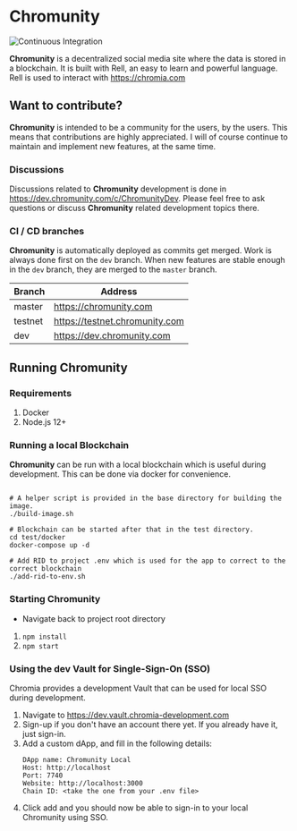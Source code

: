 # Chromunity
![Continuous Integration](https://github.com/snieking/chromunity/workflows/Continuous%20Integration/badge.svg)

**Chromunity** is a decentralized social media site where the data is stored in a blockchain. It is built with Rell, an easy to learn and powerful language. Rell is used to interact with https://chromia.com

## Want to contribute?

**Chromunity** is intended to be a community for the users, by the users. This means that contributions are highly appreciated. 
I will of course continue to maintain and implement new features, at the same time.

### Discussions
Discussions related to **Chromunity** development is done in https://dev.chromunity.com/c/ChromunityDev. 
Please feel free to ask questions or discuss **Chromunity** related development topics there.

### CI / CD branches
**Chromunity** is automatically deployed as commits get merged. Work is always done first on the `dev` branch. 
When new features are stable enough in the `dev` branch, they are merged to the `master` branch.

| Branch  | Address                        |
|---------|--------------------------------|
| master  | https://chromunity.com         |
| testnet | https://testnet.chromunity.com |
| dev     | https://dev.chromunity.com     |

## Running Chromunity

### Requirements
1. Docker
2. Node.js 12+

### Running a local Blockchain 

**Chromunity** can be run with a local blockchain which is useful during development.
This can be done via docker for convenience.

```shell script

# A helper script is provided in the base directory for building the image.
./build-image.sh

# Blockchain can be started after that in the test directory.
cd test/docker
docker-compose up -d

# Add RID to project .env which is used for the app to correct to the correct blockchain
./add-rid-to-env.sh
```

### Starting Chromunity
* Navigate back to project root directory
1. `npm install`
2. `npm start`

### Using the dev Vault for Single-Sign-On (SSO)

Chromia provides a development Vault that can be used for local SSO during development.

1. Navigate to https://dev.vault.chromia-development.com
2. Sign-up if you don't have an account there yet. If you already have it, just sign-in.
3. Add a custom dApp, and fill in the following details:
   ```
   DApp name: Chromunity Local
   Host: http://localhost
   Port: 7740
   Website: http://localhost:3000
   Chain ID: <take the one from your .env file>
   ```
4. Click add and you should now be able to sign-in to your local Chromunity using SSO.
